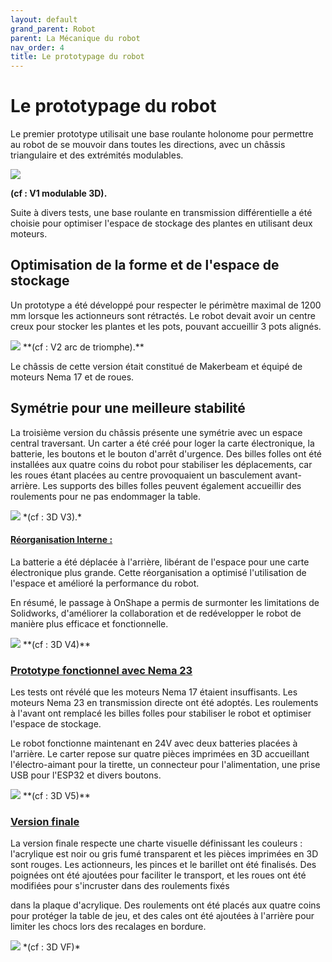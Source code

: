 ```yaml
---
layout: default
grand_parent: Robot
parent: La Mécanique du robot
nav_order: 4
title: Le prototypage du robot
---
```

# Le prototypage du robot

Le premier prototype utilisait une base roulante holonome pour permettre au robot de se mouvoir dans toutes les directions, avec un châssis triangulaire et des extrémités modulables.

<img src="../../images/Robot-V1.jpg" max-width="100%">

**(cf : V1 modulable 3D).**

Suite à divers tests, une base roulante en transmission différentielle a été choisie pour optimiser l'espace de stockage des plantes en utilisant deux moteurs.

## Optimisation de la forme et de l'espace de stockage

Un prototype a été développé pour respecter le périmètre maximal de 1200 mm lorsque les actionneurs sont rétractés. Le robot devait avoir un centre creux pour stocker les plantes et les pots, pouvant accueillir 3 pots alignés.

<img src="../../images/Robot-V2.jpg" max-width="100%">
**(cf : V2 arc de triomphe).**

Le châssis de cette version était constitué de Makerbeam et équipé de moteurs Nema 17 et de roues.

## Symétrie pour une meilleure stabilité

La troisième version du châssis présente une symétrie avec un espace central traversant. Un carter a été créé pour loger la carte électronique, la batterie, les boutons et le bouton d'arrêt d'urgence. Des billes folles ont été installées aux quatre coins du robot pour stabiliser les déplacements, car les roues étant placées au centre provoquaient un basculement avant-arrière. Les supports des billes folles peuvent également accueillir des roulements pour ne pas endommager la table.

<img src="../../images/Robot-23-11-2023.png" max-width="100%">
*(cf : 3D V3).*

#### <ins>Réorganisation Interne :</ins>  
La batterie a été déplacée à l'arrière, libérant de l'espace pour une carte électronique plus grande. Cette réorganisation a optimisé l'utilisation de l'espace et amélioré la performance du robot.

En résumé, le passage à OnShape a permis de surmonter les limitations de Solidworks, d'améliorer la collaboration et de redévelopper le robot de manière plus efficace et fonctionnelle.

<img src="../../images/Robot-30-12-2023.png" max-width="100%">
**(cf : 3D V4)**

### <ins>Prototype fonctionnel avec Nema 23</ins>

Les tests ont révélé que les moteurs Nema 17 étaient insuffisants. Les moteurs Nema 23 en transmission directe ont été adoptés. Les roulements à l'avant ont remplacé les billes folles pour stabiliser le robot et optimiser l'espace de stockage.

Le robot fonctionne maintenant en 24V avec deux batteries placées à l'arrière. Le carter repose sur quatre pièces imprimées en 3D accueillant l'électro-aimant pour la tirette, un connecteur pour l'alimentation, une prise USB pour l'ESP32 et divers boutons.

<img src="../../images/Robot-21-02-2024.png" max-width="100%">
**(cf : 3D V5)**

### <ins>Version finale</ins>

La version finale respecte une charte visuelle définissant les couleurs : l'acrylique est noir ou gris fumé transparent et les pièces imprimées en 3D sont rouges. Les actionneurs, les pinces et le barillet ont été finalisés. Des poignées ont été ajoutées pour faciliter le transport, et les roues ont été modifiées pour s'incruster dans des roulements fixés

 dans la plaque d'acrylique. Des roulements ont été placés aux quatre coins pour protéger la table de jeu, et des cales ont été ajoutées à l'arrière pour limiter les chocs lors des recalages en bordure.

<img src="../../images/Robot-Vf1.png" max-width="100%">
*(cf : 3D VF)*
